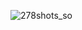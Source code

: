 ![278shots_so](https://github.com/ozkannbuyuk/nodejs-exercises/assets/111967202/3020eb3e-eb51-4409-bccf-74fcdd8572d8)
